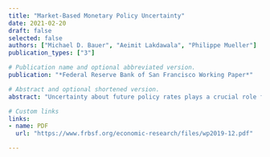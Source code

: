 ```yaml
---
title: "Market-Based Monetary Policy Uncertainty"
date: 2021-02-20
draft: false
selected: false
authors: ["Michael D. Bauer", "Aeimit Lakdawala", "Philippe Mueller"]
publication_types: ["3"]

# Publication name and optional abbreviated version.
publication: "*Federal Reserve Bank of San Francisco Working Paper*"

# Abstract and optional shortened version.
abstract: "Uncertainty about future policy rates plays a crucial role for the transmission of monetary policy to financial markets. We demonstrate this using event studies of FOMC announcements and a new model-free uncertainty measure based on derivatives. Over the ``FOMC uncertainty cycle'' announcements systematically resolve uncertainty, which then gradually ramps up again. Changes in monetary policy uncertainty around FOMC announcements---often due to forward guidance---have pronounced effects on asset prices that are distinct from the effects of conventional policy surprises. The level of uncertainty determines the magnitude of financial market reactions to surprises about the path of policy rates."

# Custom links
links:
- name: PDF
  url: "https://www.frbsf.org/economic-research/files/wp2019-12.pdf"

---
```

